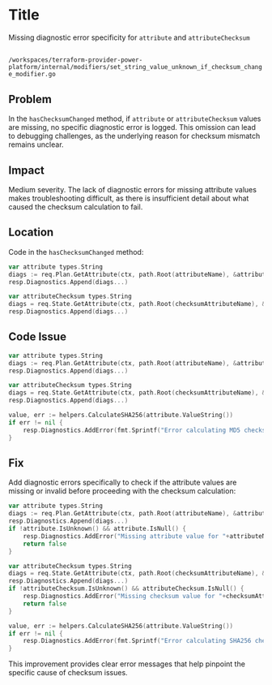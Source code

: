 # Title

Missing diagnostic error specificity for `attribute` and `attributeChecksum`

##

`/workspaces/terraform-provider-power-platform/internal/modifiers/set_string_value_unknown_if_checksum_change_modifier.go`

## Problem

In the `hasChecksumChanged` method, if `attribute` or `attributeChecksum` values are missing, no specific diagnostic error is logged. This omission can lead to debugging challenges, as the underlying reason for checksum mismatch remains unclear.

## Impact

Medium severity. The lack of diagnostic errors for missing attribute values makes troubleshooting difficult, as there is insufficient detail about what caused the checksum calculation to fail.

## Location

Code in the `hasChecksumChanged` method:

```go
var attribute types.String
diags := req.Plan.GetAttribute(ctx, path.Root(attributeName), &attribute)
resp.Diagnostics.Append(diags...)

var attributeChecksum types.String
diags = req.State.GetAttribute(ctx, path.Root(checksumAttributeName), &attributeChecksum)
resp.Diagnostics.Append(diags...)
```

## Code Issue

```go
var attribute types.String
diags := req.Plan.GetAttribute(ctx, path.Root(attributeName), &attribute)
resp.Diagnostics.Append(diags...)

var attributeChecksum types.String
diags = req.State.GetAttribute(ctx, path.Root(checksumAttributeName), &attributeChecksum)
resp.Diagnostics.Append(diags...)

value, err := helpers.CalculateSHA256(attribute.ValueString())
if err != nil {
	resp.Diagnostics.AddError(fmt.Sprintf("Error calculating MD5 checksum for %s", attribute), err.Error())
}
```

## Fix

Add diagnostic errors specifically to check if the attribute values are missing or invalid before proceeding with the checksum calculation:

```go
var attribute types.String
diags := req.Plan.GetAttribute(ctx, path.Root(attributeName), &attribute)
resp.Diagnostics.Append(diags...)
if !attribute.IsUnknown() && attribute.IsNull() {
	resp.Diagnostics.AddError("Missing attribute value for "+attributeName, fmt.Sprintf("The attribute %s is either unknown or null.", attributeName))
	return false
}

var attributeChecksum types.String
diags = req.State.GetAttribute(ctx, path.Root(checksumAttributeName), &attributeChecksum)
resp.Diagnostics.Append(diags...)
if !attributeChecksum.IsUnknown() && attributeChecksum.IsNull() {
	resp.Diagnostics.AddError("Missing checksum value for "+checksumAttributeName, fmt.Sprintf("The checksum attribute %s is either unknown or null.", checksumAttributeName))
	return false
}

value, err := helpers.CalculateSHA256(attribute.ValueString())
if err != nil {
	resp.Diagnostics.AddError(fmt.Sprintf("Error calculating SHA256 checksum for %s", attributeName), err.Error())
}
```

This improvement provides clear error messages that help pinpoint the specific cause of checksum issues.